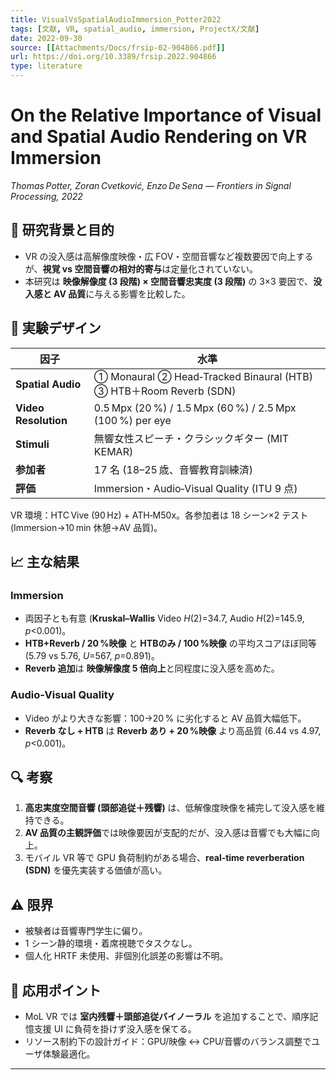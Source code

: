 ```yaml
---
title: VisualVsSpatialAudioImmersion_Potter2022
tags: [文献, VR, spatial_audio, immersion, ProjectX/文献]
date: 2022-09-30
source: [[Attachments/Docs/frsip-02-904866.pdf]]
url: https://doi.org/10.3389/frsip.2022.904866
type: literature
---
```


# On the Relative Importance of Visual and Spatial Audio Rendering on VR Immersion  
*Thomas Potter, Zoran Cvetković, Enzo De Sena — Frontiers in Signal Processing, 2022*

## 🧠 研究背景と目的
- VR の没入感は高解像度映像・広 FOV・空間音響など複数要因で向上するが、**視覚 vs 空間音響の相対的寄与**は定量化されていない。
- 本研究は **映像解像度 (3 段階) × 空間音響忠実度 (3 段階)** の 3×3 要因で、**没入感と AV 品質**に与える影響を比較した。  

## 🎯 実験デザイン
| 因子 | 水準 |
|------|------|
| **Spatial Audio** | ① Monaural ② Head‑Tracked Binaural (HTB) ③ HTB＋Room Reverb (SDN) |
| **Video Resolution** | 0.5 Mpx (20 %) / 1.5 Mpx (60 %) / 2.5 Mpx (100 %) per eye |
| **Stimuli** | 無響女性スピーチ・クラシックギター (MIT KEMAR) |
| **参加者** | 17 名 (18–25 歳、音響教育訓練済) |
| **評価** | Immersion・Audio‑Visual Quality (ITU 9 点) |

VR 環境：HTC Vive (90 Hz) + ATH‑M50x。各参加者は 18 シーン×2 テスト (Immersion→10 min 休憩→AV 品質)。
## 📈 主な結果
### Immersion
- 両因子とも有意 (**Kruskal–Wallis** Video *H*(2)=34.7, Audio *H*(2)=145.9, *p*<0.001)。  
- **HTB+Reverb / 20 %映像** と **HTBのみ / 100 %映像** の平均スコアほぼ同等 (5.79 vs 5.76, *U*=567, *p*=0.891)。  
- **Reverb 追加**は **映像解像度 5 倍向上**と同程度に没入感を高めた。

### Audio‑Visual Quality
- Video がより大きな影響：100→20 % に劣化すると AV 品質大幅低下。  
- **Reverb なし + HTB** は **Reverb あり + 20 %映像** より高品質 (6.44 vs 4.97, *p*<0.001)。  

## 🔍 考察
1. **高忠実度空間音響 (頭部追従＋残響)** は、低解像度映像を補完して没入感を維持できる。  
2. **AV 品質の主観評価**では映像要因が支配的だが、没入感は音響でも大幅に向上。  
3. モバイル VR 等で GPU 負荷制約がある場合、**real‑time reverberation (SDN)** を優先実装する価値が高い。  

## ⚠ 限界
- 被験者は音響専門学生に偏り。  
- 1 シーン静的環境・着席視聴でタスクなし。  
- 個人化 HRTF 未使用、非個別化誤差の影響は不明。  

## 🚀 応用ポイント
- MoL VR では **室内残響＋頭部追従バイノーラル** を追加することで、順序記憶支援 UI に負荷を掛けず没入感を保てる。  
- リソース制約下の設計ガイド：GPU/映像 <-> CPU/音響のバランス調整でユーザ体験最適化。  

---
